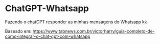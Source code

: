 # ChatGPT-Whatsapp
Fazendo o chatGPT responder as minhas mensagens do Whatsapp kk

Baseado em: https://www.tabnews.com.br/victorharry/guia-completo-de-como-integrar-o-chat-gpt-com-whatsapp